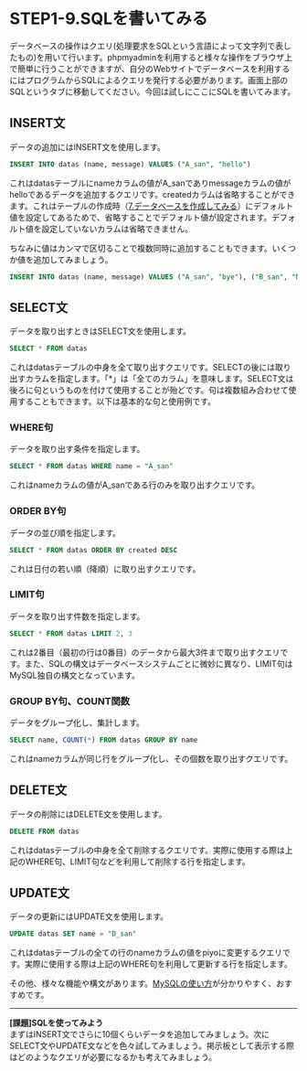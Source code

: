 # STEP1-9.SQLを書いてみる

データベースの操作はクエリ(処理要求をSQLという言語によって文字列で表したもの)を用いて行います。phpmyadminを利用すると様々な操作をブラウザ上で簡単に行うことができますが、自分のWebサイトでデータベースを利用するにはプログラムからSQLによるクエリを発行する必要があります。画面上部のSQLというタブに移動してください。今回は試しにここにSQLを書いてみます。

## INSERT文

データの追加にはINSERT文を使用します。

```sql
INSERT INTO datas (name, message) VALUES ("A_san", "hello")
```
これはdatasテーブルにnameカラムの値がA_sanでありmessageカラムの値がhelloであるデータを追加するクエリです。createdカラムは省略することができます。これはテーブルの作成時（[7.データベースを作成してみる](7.html)）にデフォルト値を設定してあるためで、省略することでデフォルト値が設定されます。デフォルト値を設定していないカラムは省略できません。

ちなみに値はカンマで区切ることで複数同時に追加することもできます。いくつか値を追加してみましょう。

```sql
INSERT INTO datas (name, message) VALUES ("A_san", "bye"), ("B_san", "Nice to meet you"), ("B_san", "bye"), ("C_san", "I am C")
```

## SELECT文

データを取り出すときはSELECT文を使用します。

```sql
SELECT * FROM datas
```
これはdatasテーブルの中身を全て取り出すクエリです。SELECTの後には取り出すカラムを指定します。「*」は「全てのカラム」を意味します。SELECT文は後ろに句というものを付けて使用することが殆どです。句は複数組み合わせて使用することもできます。以下は基本的な句と使用例です。

### WHERE句

データを取り出す条件を指定します。

```sql
SELECT * FROM datas WHERE name = "A_san"
```
これはnameカラムの値がA_sanである行のみを取り出すクエリです。

### ORDER BY句

データの並び順を指定します。

```sql
SELECT * FROM datas ORDER BY created DESC
```
これは日付の若い順（降順）に取り出すクエリです。

### LIMIT句

データを取り出す件数を指定します。

```sql
SELECT * FROM datas LIMIT 2, 3
```
これは2番目（最初の行は0番目）のデータから最大3件まで取り出すクエリです。また、SQLの構文はデータベースシステムごとに微妙に異なり、LIMIT句はMySQL独自の構文となっています。

### GROUP BY句、COUNT関数

データをグループ化し、集計します。

```sql
SELECT name, COUNT(*) FROM datas GROUP BY name
```
これはnameカラムが同じ行をグループ化し、その個数を取り出すクエリです。

## DELETE文

データの削除にはDELETE文を使用します。

```sql
DELETE FROM datas
```
これはdatasテーブルの中身を全て削除するクエリです。実際に使用する際は上記のWHERE句、LIMIT句などを利用して削除する行を指定します。

## UPDATE文

データの更新にはUPDATE文を使用します。

```sql
UPDATE datas SET name = "D_san"
```
これはdatasテーブルの全ての行のnameカラムの値をpiyoに変更するクエリです。実際に使用する際は上記のWHERE句を利用して更新する行を指定します。

その他、様々な機能や構文があります。[MySQLの使い方](http://www.dbonline.jp/mysql/)が分かりやすく、おすすめです。

***

**[課題]SQLを使ってみよう**  
まずはINSERT文でさらに10個くらいデータを追加してみましょう。次にSELECT文やUPDATE文などを色々試してみましょう。掲示板として表示する際はどのようなクエリが必要になるかも考えてみましょう。
